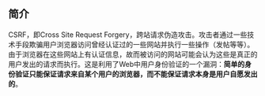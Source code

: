 ## 简介

CSRF，即Cross Site Request Forgery，跨站请求伪造攻击。攻击者通过一些技术手段欺骗用户浏览器访问曾经认证过的一些网站并执行一些操作（发帖等等）。由于浏览器在这些网站上有认证信息，故而被访问的网站可能会认为这些是真正的用户发出的请求而执行。这是利用了Web中用户身份验证的一个漏洞：**简单的身份验证只能保证请求来自某个用户的浏览器，而不能保证请求本身是用户自愿发出的**。


